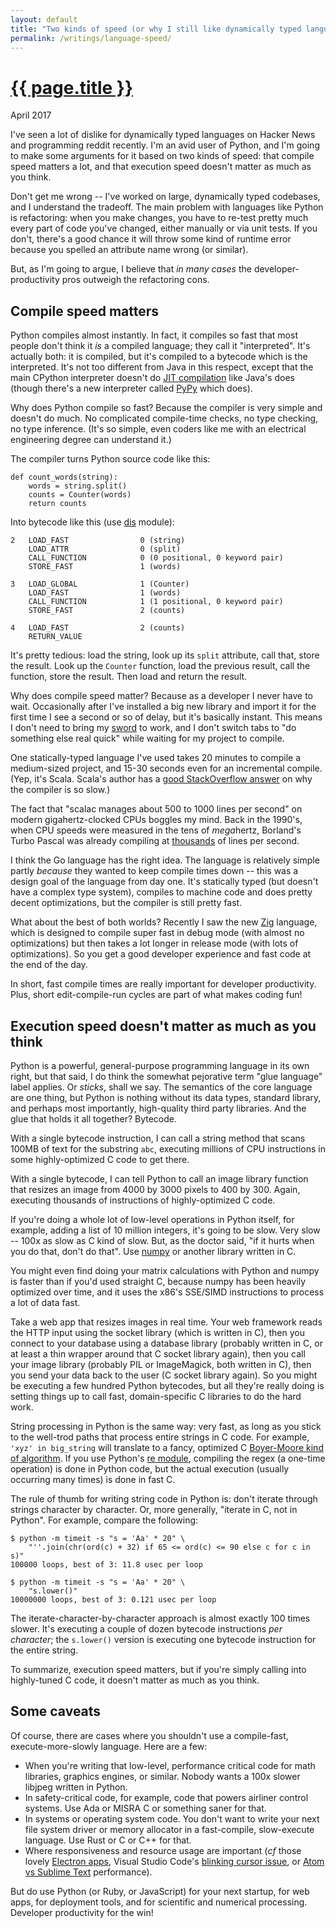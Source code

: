 ```yaml
---
layout: default
title: "Two kinds of speed (or why I still like dynamically typed languages)"
permalink: /writings/language-speed/
---
```

<h1><a href="{{ page.permalink }}">{{ page.title }}</a></h1>
<p class="subtitle">April 2017</p>


I've seen a lot of dislike for dynamically typed languages on Hacker News and programming reddit recently. I'm an avid user of Python, and I'm going to make some arguments for it based on two kinds of speed: that compile speed matters a lot, and that execution speed doesn't matter as much as you think.

Don't get me wrong -- I've worked on large, dynamically typed codebases, and I understand the tradeoff. The main problem with languages like Python is refactoring: when you make changes, you have to re-test pretty much every part of code you've changed, either manually or via unit tests. If you don't, there's a good chance it will throw some kind of runtime error because you spelled an attribute name wrong (or similar).

But, as I'm going to argue, I believe that *in many cases* the developer-productivity pros outweigh the refactoring cons.


Compile speed matters
---------------------

Python compiles almost instantly. In fact, it compiles so fast that most people don't think it *is* a compiled language; they call it "interpreted". It's actually both: it is compiled, but it's compiled to a bytecode which is the interpreted. It's not too different from Java in this respect, except that the main CPython interpreter doesn't do [JIT compilation](https://en.wikipedia.org/wiki/Just-in-time_compilation) like Java's does (though there's a new interpreter called [PyPy](https://pypy.org/) which does).

Why does Python compile so fast? Because the compiler is very simple and doesn't do much. No complicated compile-time checks, no type checking, no type inference. (It's so simple, even coders like me with an electrical engineering degree can understand it.)

The compiler turns Python source code like this:

    def count_words(string):
        words = string.split()
        counts = Counter(words)
        return counts

Into bytecode like this (use [dis](https://docs.python.org/3/library/dis.html) module):

    2   LOAD_FAST                0 (string)
        LOAD_ATTR                0 (split)
        CALL_FUNCTION            0 (0 positional, 0 keyword pair)
        STORE_FAST               1 (words)

    3   LOAD_GLOBAL              1 (Counter)
        LOAD_FAST                1 (words)
        CALL_FUNCTION            1 (1 positional, 0 keyword pair)
        STORE_FAST               2 (counts)

    4   LOAD_FAST                2 (counts)
        RETURN_VALUE

It's pretty tedious: load the string, look up its `split` attribute, call that, store the result. Look up the `Counter` function, load the previous result, call the function, store the result. Then load and return the result.

Why does compile speed matter? Because as a developer I never have to wait. Occasionally after I've installed a big new library and import it for the first time I see a second or so of delay, but it's basically instant. This means I don't need to bring my [sword](https://xkcd.com/303/) to work, and I don't switch tabs to "do something else real quick" while waiting for my project to compile.

One statically-typed language I've used takes 20 minutes to compile a medium-sized project, and 15-30 seconds even for an incremental compile. (Yep, it's Scala. Scala's author has a [good StackOverflow answer](http://stackoverflow.com/questions/3490383/java-compile-speed-vs-scala-compile-speed/3612212#3612212) on why the compiler is so slow.)

The fact that "scalac manages about 500 to 1000 lines per second" on modern gigahertz-clocked CPUs boggles my mind. Back in the 1990's, when CPU speeds were measured in the tens of *mega*hertz, Borland's Turbo Pascal was already compiling at [thousands](http://prog21.dadgum.com/47.html) of lines per second.

I think the Go language has the right idea. The language is relatively simple partly *because* they wanted to keep compile times down -- this was a design goal of the language from day one. It's statically typed (but doesn't have a complex type system), compiles to machine code and does pretty decent optimizations, but the compiler is still pretty fast.

What about the best of both worlds? Recently I saw the new [Zig](http://andrewkelley.me/post/intro-to-zig.html) language, which is designed to compile super fast in debug mode (with almost no optimizations) but then takes a lot longer in release mode (with lots of optimizations). So you get a good developer experience and fast code at the end of the day.

In short, fast compile times are really important for developer productivity. Plus, short edit-compile-run cycles are part of what makes coding fun!


Execution speed doesn't matter as much as you think
---------------------------------------------------

Python is a powerful, general-purpose programming language in its own right, but that said, I do think the somewhat pejorative term "glue language" label applies. Or *sticks*, shall we say. The semantics of the core language are one thing, but Python is nothing without its data types, standard library, and perhaps most importantly, high-quality third party libraries. And the glue that holds it all together? Bytecode.

With a single bytecode instruction, I can call a string method that scans 100MB of text for the substring `abc`, executing millions of CPU instructions in some highly-optimized C code to get there.

With a single bytecode, I can tell Python to call an image library function that resizes an image from 4000 by 3000 pixels to 400 by 300. Again, executing thousands of instructions of highly-optimized C code.

If you're doing a whole lot of low-level operations in Python itself, for example, adding a list of 10 million integers, it's going to be slow. Very slow -- 100x as slow as C kind of slow. But, as the doctor said, "if it hurts when you do that, don't do that". Use [numpy](http://www.numpy.org/) or another library written in C.

You might even find doing your matrix calculations with Python and numpy is faster than if you'd used straight C, because numpy has been heavily optimized over time, and it uses the x86's SSE/SIMD instructions to process a lot of data fast.

Take a web app that resizes images in real time. Your web framework reads the HTTP input using the socket library (which is written in C), then you connect to your database using a database library (probably written in C, or at least a thin wrapper around that C socket library again), then you call your image library (probably PIL or ImageMagick, both written in C), then you send your data back to the user (C socket library again). So you might be executing a few hundred Python bytecodes, but all they're really doing is setting things up to call fast, domain-specific C libraries to do the hard work.

String processing in Python is the same way: very fast, as long as you stick to the well-trod paths that process entire strings in C code. For example, `'xyz' in big_string` will translate to a fancy, optimized C [Boyer-Moore kind of algorithm](http://effbot.org/zone/stringlib.htm). If you use Python's [re module](https://docs.python.org/3/library/re.html), compiling the regex (a one-time operation) is done in Python code, but the actual execution (usually occurring many times) is done in fast C.

The rule of thumb for writing string code in Python is: don't iterate through strings character by character. Or, more generally, "iterate in C, not in Python". For example, compare the following:

    $ python -m timeit -s "s = 'Aa' * 20" \
        "''.join(chr(ord(c) + 32) if 65 <= ord(c) <= 90 else c for c in s)"
    100000 loops, best of 3: 11.8 usec per loop

    $ python -m timeit -s "s = 'Aa' * 20" \
        "s.lower()"
    10000000 loops, best of 3: 0.121 usec per loop

The iterate-character-by-character approach is almost exactly 100 times slower. It's executing a couple of dozen bytecode instructions *per character*; the `s.lower()` version is executing one bytecode instruction for the entire string.

To summarize, execution speed matters, but if you're simply calling into highly-tuned C code, it doesn't matter as much as you think.


Some caveats
------------


Of course, there are cases where you shouldn't use a compile-fast, execute-more-slowly language. Here are a few:

* When you're writing that low-level, performance critical code for math libraries, graphics engines, or similar. Nobody wants a 100x slower libjpeg written in Python.
* In safety-critical code, for example, code that powers airliner control systems. Use Ada or MISRA C or something saner for that.
* In systems or operating system code. You don't want to write your next file system driver or memory allocator in a fast-compile, slow-execute language. Use Rust or C or C++ for that.
* Where responsiveness and resource usage are important (*cf* those lovely [Electron apps](https://josephg.com/blog/electron-is-flash-for-the-desktop/), Visual Studio Code's [blinking cursor issue](https://www.reddit.com/r/programming/comments/612v99/vs_code_uses_13_cpu_when_idle_due_to_blinking/), or [Atom vs Sublime Text](https://blog.xinhong.me/post/sublime-text-vs-vscode-vs-atom-performance-dec-2016/) performance).

But do use Python (or Ruby, or JavaScript) for your next startup, for web apps, for deployment tools, and for scientific and numerical processing. Developer productivity for the win!
